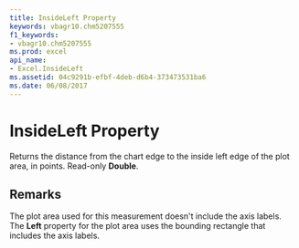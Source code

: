 ```yaml
---
title: InsideLeft Property
keywords: vbagr10.chm5207555
f1_keywords:
- vbagr10.chm5207555
ms.prod: excel
api_name:
- Excel.InsideLeft
ms.assetid: 04c9291b-efbf-4deb-d6b4-373473531ba6
ms.date: 06/08/2017
---
```



# InsideLeft Property

Returns the distance from the chart edge to the inside left edge of the plot area, in points. Read-only **Double**.


## Remarks

The plot area used for this measurement doesn't include the axis labels. The **Left** property for the plot area uses the bounding rectangle that includes the axis labels.


